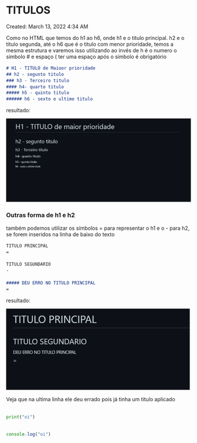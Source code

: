 # TITULOS

Created: March 13, 2022 4:34 AM

Como no HTML que temos do h1  ao  h6, onde h1 e o titulo principal. h2 e o titulo segunda, até o h6 que é o titulo com menor prioridade, temos a mesma estrutura e varemos isso utilizando ao invés de h é o numero o símbolo  # e espaço ( ter uma espaço após o símbolo é obrigatório

```markdown
# H1 - TITULO de Maioor prioridade 
## h2 - segunto titulo 
### h3 - Terceiro titulo
#### h4- quarto titulo
##### h5 - quinto titulo
###### h6 - sexto e ultimo titulo  
```

resultado:

![Untitled](TITULOS%202166d9a728d747658ace7ee69966864c/Untitled.png)

### Outras forma de h1 e h2

também podemos utilizar os símbolos = para representar o h1 e o - para h2, se forem inseridos na linha de baixo do texto 

```markdown
TITULO PRINCIPAL
=

TITULO SEGUNDARIO
-

##### DEU ERRO NO TITULO PRINCIPAL
=
```

resultado:

![Untitled](TITULOS%202166d9a728d747658ace7ee69966864c/Untitled%201.png)

Veja que na ultima linha ele deu errado pois já tinha um titulo aplicado




~~~python

print("oi")
~~~

~~~javascript

console.log("oi")
~~~